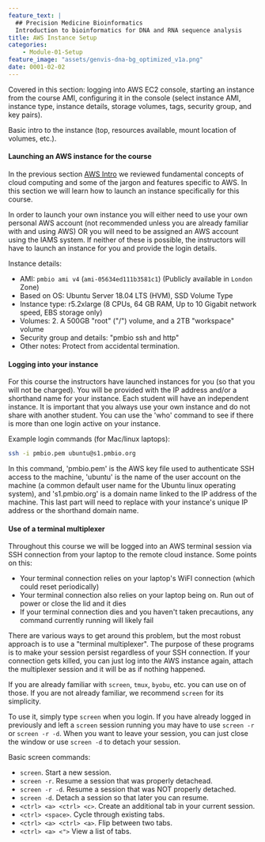 ```yaml
---
feature_text: |
  ## Precision Medicine Bioinformatics
  Introduction to bioinformatics for DNA and RNA sequence analysis
title: AWS Instance Setup
categories:
    - Module-01-Setup
feature_image: "assets/genvis-dna-bg_optimized_v1a.png"
date: 0001-02-02
---
```


Covered in this section: logging into AWS EC2 console, starting an instance from the course AMI, configuring it in the console (select instance AMI, instance type, instance details, storage volumes, tags, security group, and key pairs).

Basic intro to the instance (top, resources available, mount location of volumes, etc.).

#### Launching an AWS instance for the course

In the previous section [AWS Intro](http://pmbio.org/module-01-setup/0001/02/01/AWS_Intro/) we reviewed fundamental concepts of cloud computing and some of the jargon and features specific to AWS. In this section we will learn how to launch an instance specifically for this course.

In order to launch your own instance you will either need to use your own personal AWS account (not recommended unless you are already familiar with and using AWS) OR you will need to be assigned an AWS account using the IAMS system. If neither of these is possible, the instructors will have to launch an instance for you and provide the login details.

Instance details:
* AMI: `pmbio ami v4` (`ami-05634ed111b3581c1`) (Publicly available in `London` Zone)
* Based on OS: Ubuntu Server 18.04 LTS (HVM), SSD Volume Type
* Instance type: r5.2xlarge (8 CPUs, 64 GB RAM, Up to 10 Gigabit network speed, EBS storage only)
* Volumes: 2. A 500GB "root" ("/") volume, and a 2TB "workspace" volume
* Security group and details: "pmbio ssh and http"
* Other notes: Protect from accidental termination.

#### Logging into your instance

For this course the instructors have launched instances for you (so that you will not be charged). You will be provided with the IP address and/or a shorthand name for your instance. Each student will have an independent instance. It is important that you always use your own instance and do not share with another student. You can use the 'who' command to see if there is more than one login active on your instance.

Example login commands (for Mac/linux laptops):
```bash
ssh -i pmbio.pem ubuntu@s1.pmbio.org

```

In this command, 'pmbio.pem' is the AWS key file used to authenticate SSH access to the machine, 'ubuntu' is the name of the user account on the machine (a common default user name for the Ubuntu linux operating system), and 's1.pmbio.org' is a domain name linked to the IP address of the machine.  This last part will need to replace with your instance's unique IP address or the shorthand domain name.

#### Use of a terminal multiplexer

Throughout this course we will be logged into an AWS terminal session via SSH connection from your laptop to the remote cloud instance. Some points on this:

* Your terminal connection relies on your laptop's WiFI connection (which could reset periodically)
* Your terminal connection also relies on your laptop being on. Run out of power or close the lid and it dies
* If your terminal connection dies and you haven't taken precautions, any command currently running will likely fail

There are various ways to get around this problem, but the most robust approach is to use a "terminal multiplexer". The purpose of these programs is to make your session persist regardless of your SSH connection.  If your connection gets killed, you can just log into the AWS instance again, attach the multiplexer session and it will be as if nothing happened.

If you are already familiar with `screen`, `tmux`, `byobu`, etc. you can use on of those. If you are not already familiar, we recommend `screen` for its simplicity.

To use it, simply type `screen` when you login. If you have already logged in previously and left a `screen` session running you may have to use `screen -r` or `screen -r -d`. When you want to leave your session, you can just close the window or use `screen -d` to detach your session.

Basic screen commands:
* `screen`. Start a new session.
* `screen -r`. Resume a session that was properly detachead.
* `screen -r -d`. Resume a session that was NOT properly detached.
* `screen -d`. Detach a session so that later you can resume.
* `<ctrl> <a> <ctrl> <c>`. Create an additional tab in your current session.
* `<ctrl> <space>`. Cycle through existing tabs.
* `<ctrl> <a> <ctrl> <a>`. Flip between two tabs.
* `<ctrl> <a> <">` View a list of tabs.
